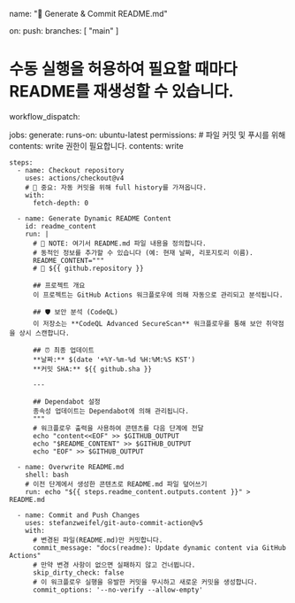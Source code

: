 name: "📄 Generate & Commit README.md"

on:
  push:
    branches: [ "main" ]
  # 수동 실행을 허용하여 필요할 때마다 README를 재생성할 수 있습니다.
  workflow_dispatch:

jobs:
  generate:
    runs-on: ubuntu-latest
    permissions:
      # 파일 커밋 및 푸시를 위해 contents: write 권한이 필요합니다.
      contents: write
      
    steps:
      - name: Checkout repository
        uses: actions/checkout@v4
        # 🚨 중요: 자동 커밋을 위해 full history를 가져옵니다.
        with:
          fetch-depth: 0 

      - name: Generate Dynamic README Content
        id: readme_content
        run: |
          # 🚨 NOTE: 여기서 README.md 파일 내용을 정의합니다.
          # 동적인 정보를 추가할 수 있습니다 (예: 현재 날짜, 리포지토리 이름).
          README_CONTENT="""
          # 🚀 ${{ github.repository }}

          ## 프로젝트 개요
          이 프로젝트는 GitHub Actions 워크플로우에 의해 자동으로 관리되고 분석됩니다.
          
          ## 🛡️ 보안 분석 (CodeQL)
          이 저장소는 **CodeQL Advanced SecureScan** 워크플로우를 통해 보안 취약점을 상시 스캔합니다.
          
          ## ⏰ 최종 업데이트
          **날짜:** $(date '+%Y-%m-%d %H:%M:%S KST')
          **커밋 SHA:** ${{ github.sha }}
          
          ---
          
          ## Dependabot 설정
          종속성 업데이트는 Dependabot에 의해 관리됩니다.
          """
          # 워크플로우 출력을 사용하여 콘텐츠를 다음 단계에 전달
          echo "content<<EOF" >> $GITHUB_OUTPUT
          echo "$README_CONTENT" >> $GITHUB_OUTPUT
          echo "EOF" >> $GITHUB_OUTPUT

      - name: Overwrite README.md
        shell: bash
        # 이전 단계에서 생성한 콘텐츠로 README.md 파일 덮어쓰기
        run: echo "${{ steps.readme_content.outputs.content }}" > README.md

      - name: Commit and Push Changes
        uses: stefanzweifel/git-auto-commit-action@v5
        with:
          # 변경된 파일(README.md)만 커밋합니다.
          commit_message: "docs(readme): Update dynamic content via GitHub Actions"
          # 만약 변경 사항이 없으면 실패하지 않고 건너뜁니다.
          skip_dirty_check: false
          # 이 워크플로우 실행을 유발한 커밋을 무시하고 새로운 커밋을 생성합니다.
          commit_options: '--no-verify --allow-empty'
